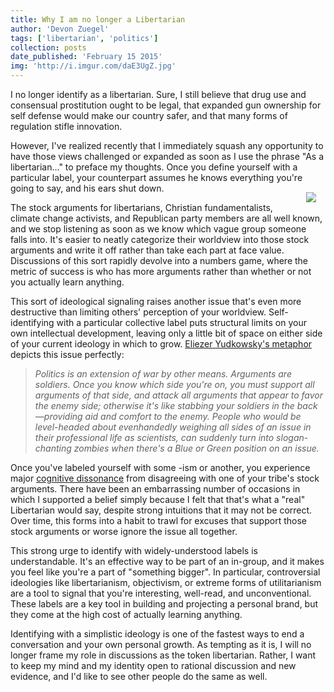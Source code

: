 ```yaml
---
title: Why I am no longer a Libertarian
author: 'Devon Zuegel'
tags: ['libertarian', 'politics']
collection: posts
date_published: 'February 15 2015'
img: 'http://i.imgur.com/daE3UgZ.jpg'
---
```


I no longer identify as a libertarian. Sure, I still believe that drug use and consensual prostitution ought to be legal, that expanded gun ownership for self defense would make our country safer, and that many forms of regulation stifle innovation.

However, I've realized recently that I immediately squash any opportunity to have those views challenged or expanded as soon as I use the phrase "As a libertarian..." to preface my thoughts. Once you define yourself with a particular label, your counterpart assumes he knows everything you're going to say, and his ears shut down. <img src='http://i.imgur.com/M2Rqh8u.png' style='margin:15px; float:right; max-width:60%'/>

The stock arguments for libertarians, Christian fundamentalists, climate change activists, and Republican party members are all well known, and we stop listening as soon as we know which vague group someone falls into. It's easier to neatly categorize their worldview into those stock arguments and write it off rather than take each part at face value. Discussions of this sort rapidly devolve into a numbers game, where the metric of success is who has more arguments rather than whether or not you actually learn anything.

This sort of ideological signaling raises another issue that's even more destructive than limiting others' perception of your worldview. Self-identifying with a particular collective label puts structural limits on your own intellectual development, leaving only a little bit of space on either side of your current ideology in which to grow. [Eliezer Yudkowsky's metaphor](http://lesswrong.com/lw/gw/politics_is_the_mindkiller/) depicts this issue perfectly:

> *Politics is an extension of war by other means.  Arguments are soldiers.  Once you know which side you're on, you must support all arguments of that side, and attack all arguments that appear to favor the enemy side; otherwise it's like stabbing your soldiers in the back—providing aid and comfort to the enemy.  People who would be level-headed about evenhandedly weighing all sides of an issue in their professional life as scientists, can suddenly turn into slogan-chanting zombies when there's a Blue or Green position on an issue.*

Once you've labeled yourself with some -ism or another, you experience major [cognitive dissonance](http://www.simplypsychology.org/cognitive-dissonance.html) from disagreeing with one of your tribe's stock arguments. There have been an embarrassing number of occasions in which I supported a belief simply because I felt that that's what a "real" Libertarian would say, despite strong intuitions that it may not be correct. Over time, this forms into a habit to trawl for excuses that support those stock arguments or worse ignore the issue all together.

This strong urge to identify with widely-understood labels is understandable. It's an effective way to be part of an in-group, and it makes you feel like you're a part of "something bigger". In particular, controversial ideologies like libertarianism, objectivism, or extreme forms of utilitarianism are a tool to signal that you're interesting, well-read, and unconventional. These labels are a key tool in building and projecting a personal brand, but they come at the high cost of actually learning anything.

Identifying with a simplistic ideology is one of the fastest ways to end a conversation and your own personal growth. As tempting as it is, I will no longer frame my role in discussions as the token libertarian. Rather, I want to keep my mind and my identity open to rational discussion and new evidence, and I'd like to see other people do the same as well.


<!-- 
and consider the sum of the parts in place of a simplistic monolith

The conversation is done as soon as you know what the other person labels himself as, stock argument, stifles debate... also boxing yourself in, you have to defend "your ", you're not going to kill your soldiers

If someone hands you a filter, in moments of ambiguity, can shape the reality that you create, we are always looking for filters so even easier if someone hands you

Sometimes they will include a unique historical example, study, or description to support their claim, but rarely do they 

the person they are trying to convince has little reason to believe that their respective argument will add significant value to the conversation.
 -->
